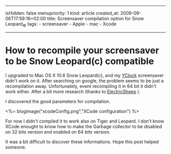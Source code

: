 -----
isHidden:       false
menupriority:   1
kind:           article
created_at:           2009-09-06T17:59:16+02:00
title: Screensaver compilation option for Snow Leopard<sub>&copy;</sub>
tags:
    - screensaver
    - Apple
    - mac
    - Xcode

-----
# How to recompile your screensaver to be Snow Leopard(c) compatible

I upgraded to Mac OS X 10.6 Snow Leopard(c), and my [YClock](/YBlog/YClock.html) screensaver didn't work on it. After searching on google, the problem seems to be just a recompilation away.
Unfortunately, event recompiling it in 64 bit it didn't work either.
After a bit more research (thanks to [ElectricSheep](http://community.electricsheep.org/node/236) ).

I discovered the good parameters for compilation.

<%= blogimage("xcodeConfig.png","XCode configuration") %>

For now I didn't compiled it to work also on Tiger and Leopard. I don't know XCode enought to know how to make the Garbage collector to be disabled on 32 bits version and enabled on 64 bits version.

It was a bit difficult to discover these informations. Hope this post helped someone.
